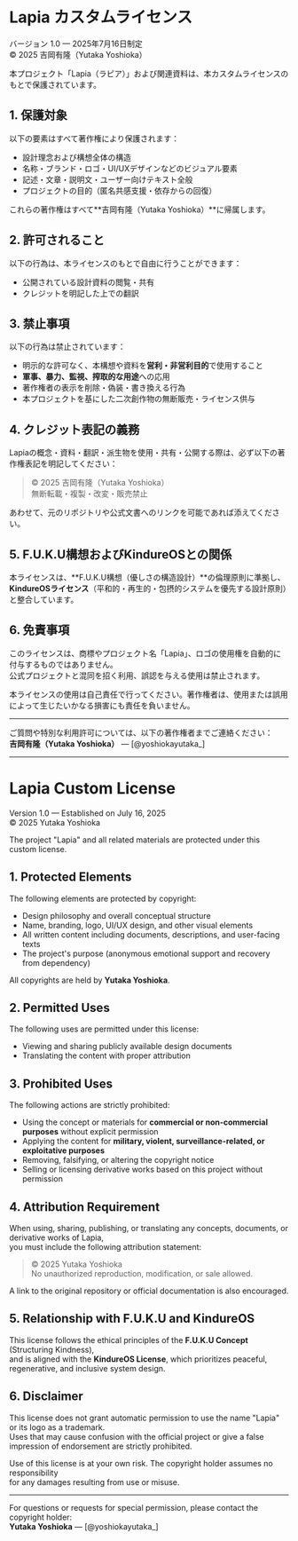 # Lapia カスタムライセンス  
バージョン 1.0 — 2025年7月16日制定  
© 2025 吉岡有隆（Yutaka Yoshioka）

本プロジェクト「Lapia（ラピア）」および関連資料は、本カスタムライセンスのもとで保護されています。

## 1. 保護対象

以下の要素はすべて著作権により保護されます：

- 設計理念および構想全体の構造  
- 名称・ブランド・ロゴ・UI/UXデザインなどのビジュアル要素  
- 記述・文章・説明文・ユーザー向けテキスト全般  
- プロジェクトの目的（匿名共感支援・依存からの回復）

これらの著作権はすべて**吉岡有隆（Yutaka Yoshioka）**に帰属します。

## 2. 許可されること

以下の行為は、本ライセンスのもとで自由に行うことができます：

- 公開されている設計資料の閲覧・共有  
- クレジットを明記した上での翻訳  

## 3. 禁止事項

以下の行為は禁止されています：

- 明示的な許可なく、本構想や資料を**営利・非営利目的**で使用すること  
- **軍事、暴力、監視、搾取的な用途**への応用  
- 著作権者の表示を削除・偽装・書き換える行為  
- 本プロジェクトを基にした二次創作物の無断販売・ライセンス供与

## 4. クレジット表記の義務

Lapiaの概念・資料・翻訳・派生物を使用・共有・公開する際は、必ず以下の著作権表記を明記してください：

> © 2025 吉岡有隆（Yutaka Yoshioka）  
> 無断転載・複製・改変・販売禁止

あわせて、元のリポジトリや公式文書へのリンクを可能であれば添えてください。

## 5. F.U.K.U構想およびKindureOSとの関係

本ライセンスは、**F.U.K.U構想（優しさの構造設計）**の倫理原則に準拠し、  
**KindureOSライセンス**（平和的・再生的・包摂的システムを優先する設計原則）と整合しています。

## 6. 免責事項

このライセンスは、商標やプロジェクト名「Lapia」、ロゴの使用権を自動的に付与するものではありません。  
公式プロジェクトと混同を招く利用、誤認を与える使用は禁止されます。

本ライセンスの使用は自己責任で行ってください。著作権者は、使用または誤用によって生じたいかなる損害にも責任を負いません。

---

ご質問や特別な利用許可については、以下の著作権者までご連絡ください：  
**吉岡有隆（Yutaka Yoshioka）** — [@yoshiokayutaka_]

---

# Lapia Custom License  
Version 1.0 — Established on July 16, 2025  
© 2025 Yutaka Yoshioka

The project "Lapia" and all related materials are protected under this custom license.

## 1. Protected Elements

The following elements are protected by copyright:

- Design philosophy and overall conceptual structure  
- Name, branding, logo, UI/UX design, and other visual elements  
- All written content including documents, descriptions, and user-facing texts  
- The project's purpose (anonymous emotional support and recovery from dependency)

All copyrights are held by **Yutaka Yoshioka**.

## 2. Permitted Uses

The following uses are permitted under this license:

- Viewing and sharing publicly available design documents  
- Translating the content with proper attribution

## 3. Prohibited Uses

The following actions are strictly prohibited:

- Using the concept or materials for **commercial or non-commercial purposes** without explicit permission  
- Applying the content for **military, violent, surveillance-related, or exploitative purposes**  
- Removing, falsifying, or altering the copyright notice  
- Selling or licensing derivative works based on this project without permission

## 4. Attribution Requirement

When using, sharing, publishing, or translating any concepts, documents, or derivative works of Lapia,  
you must include the following attribution statement:

> © 2025 Yutaka Yoshioka  
> No unauthorized reproduction, modification, or sale allowed.

A link to the original repository or official documentation is also encouraged.

## 5. Relationship with F.U.K.U and KindureOS

This license follows the ethical principles of the **F.U.K.U Concept** (Structuring Kindness),  
and is aligned with the **KindureOS License**, which prioritizes peaceful, regenerative, and inclusive system design.

## 6. Disclaimer

This license does not grant automatic permission to use the name "Lapia" or its logo as a trademark.  
Uses that may cause confusion with the official project or give a false impression of endorsement are strictly prohibited.

Use of this license is at your own risk. The copyright holder assumes no responsibility  
for any damages resulting from use or misuse.

---

For questions or requests for special permission, please contact the copyright holder:  
**Yutaka Yoshioka** — [@yoshiokayutaka_]
